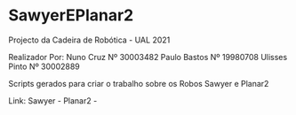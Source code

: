 # SawyerEPlanar2
Projecto da Cadeira de Robótica - UAL 2021

Realizador Por:
    Nuno Cruz       Nº 30003482
    Paulo Bastos   Nº 19980708
    Ulisses Pinto   Nº 30002889 

Scripts gerados para criar o trabalho sobre os Robos Sawyer e Planar2

Link:
  Sawyer - 
  Planar2 -
